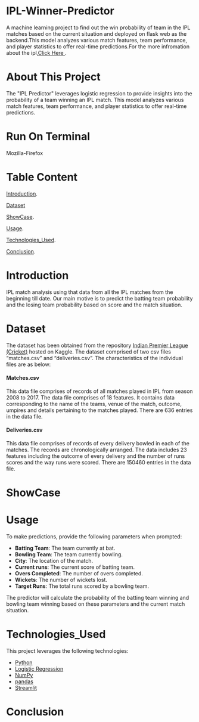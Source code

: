 # IPL-Winner-Predictor
A machine learning project to find out the win probability of team in the IPL matches based on the current situation and deployed on flask web as the backend.This model analyzes various match features, team performance, and player statistics to offer real-time predictions.For the more infromation about the ipl,[Click Here ](https://en.wikipedia.org/wiki/Indian_Premier_League).

# About This Project
The "IPL Predictor" leverages logistic regression to provide insights into the probability of a team winning an IPL match. This model analyzes various match features, team performance, and player statistics to offer real-time predictions.

# Run On Terminal 
Mozilla-Firefox 

# Table Content

[Introduction](https://github.com/Sauravkr1806/IPL-Predictor?tab=readme-ov-file#introduction).

[Dataset](https://github.com/Sauravkr1806/IPL-Predictor?tab=readme-ov-file#Dataset)

[ShowCase](https://github.com/Sauravkr1806/IPL-Predictor?tab=readme-ov-file#showcase).

[Usage](https://github.com/Sauravkr1806/IPL-Predictor?tab=readme-ov-file#Usage).

[Technologies_Used](https://github.com/Sauravkr1806/IPL-Predictor?tab=readme-ov-file#Technologies_Used).

[Conclusion](https://github.com/Sauravkr1806/IPL-Predictor?tab=readme-ov-file#Conclusion).

# Introduction
IPL match analysis using that data from all the IPL matches from the beginning till date. Our main motive is to predict the batting team probability and the losing team probability based on score and the match situation.

# Dataset
The dataset has been obtained from the repository [Indian Premier League (Cricket)](https://www.kaggle.com/manasgarg/ipl) hosted
on Kaggle. The dataset comprised of two csv files
“matches.csv” and “deliveries.csv”. The characteristics of the individual files are as below:

#### Matches.csv
This data file comprises of records of all matches played in IPL from season 2008 to 2017. The data file comprises of 18 features. It contains data corresponding to the name of the teams, venue of the match, outcome, umpires and details pertaining to the matches played. There are 636 entries in the data file.

#### Deliveries.csv
This data file comprises of records of every delivery bowled in each of the matches. The records are chronologically arranged. The data includes 23 features including the outcome of every delivery and the number of runs scores and the way runs were scored. There are 150460 entries in the data file.

# ShowCase

# Usage
To make predictions, provide the following parameters when prompted:

- **Batting Team**: The team currently at bat.
- **Bowling Team**: The team currently bowling.
- **City**: The location of the match.
- **Current runs**: The current score of batting team.
- **Overs Completed**: The number of overs completed.
- **Wickets**: The number of wickets lost.
- **Target Runs**: The total runs scored by a bowling team.

The predictor will calculate the probability of the batting team winning and bowling team winning based on these parameters and the current match situation.

# Technologies_Used
This project leverages the following technologies:

- [Python](https://www.python.org/)
- [Logistic Regression](https://scikit-learn.org/stable/modules/generated/sklearn.linear_model.LogisticRegression.html)
- [NumPy](https://numpy.org/)
- [pandas](https://pandas.pydata.org/)
- [Streamlit](https://www.streamlit.io/)

# Conclusion
